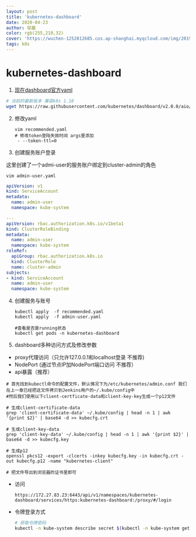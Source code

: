 ```yaml
---
layout: post
title: 'kubernetes-dashboard'
date: 2020-04-23
author: 邬晨
color: rgb(255,210,32)
cover: 'https://wuchen-1252812685.cos.ap-shanghai.myqcloud.com/img/2019-12-04/th.jpg'
tags: k8s
---
```


# kubernetes-dashboard

1. [现在dashboard官方yaml](https://github.com/kubernetes/dashboard/releases)

~~~bash
# 当前的最新版本 兼容k8s 1.18
wget https://raw.githubusercontent.com/kubernetes/dashboard/v2.0.0/aio/deploy/recommended.yaml
~~~

2. 修改yaml

   ~~~shell
   vim recommended.yaml
   # 修改token登陆失效时间 args里添加
    - --token-ttl=0
   ~~~
   
3. 创建服务账户登录

这里创建了一个admi-user的服务账户绑定到cluster-admin的角色

~~~shell
vim admin-user.yaml
~~~

~~~yaml
apiVersion: v1
kind: ServiceAccount
metadata:
  name: admin-user
  namespace: kube-system

---
apiVersion: rbac.authorization.k8s.io/v1beta1
kind: ClusterRoleBinding
metadata:
  name: admin-user
  namespace: kube-system
roleRef:
  apiGroup: rbac.authorization.k8s.io
  kind: ClusterRole
  name: cluster-admin
subjects:
- kind: ServiceAccount
  name: admin-user
  namespace: kube-system

~~~

4. 创建服务与账号

   ```shell
   kubectl apply  -f recommended.yaml
   kubectl apply  -f admin-user.yaml
   
   #查看是否是running状态
   kubectl get pods -n kubernetes-dashboard
   ```

5. dashboard多种访问方式及修改参数

- proxy代理访问（只允许127.0.0.1和localhost登录  不推荐)
- NodePort           (通过节点IP加NodePort端口访问   不推荐）
- api暴露（推荐）

~~~
# 首先找到kubectl命令的配置文件，默认情况下为/etc/kubernetes/admin.conf 我们在上一章已经把这文件拷贝到Jenkins用户的~/.kube/config中
#然后我们使用以下client-certficate-data和client-key-key生成一个p12文件

# 生成client-certificate-data
grep 'client-certificate-data' ~/.kube/config | head -n 1 | awk '{print $2}' | base64 -d >> kubecfg.crt

# 生成client-key-data
grep 'client-key-data' ~/.kube/config | head -n 1 | awk '{print $2}' | base64 -d >> kubecfg.key

# 生成p12
openssl pkcs12 -export -clcerts -inkey kubecfg.key -in kubecfg.crt -out kubecfg.p12 -name "kubernetes-client"

# 把文件导出到浏览器的证书里即可

~~~

- 访问

  ~~~http
  https://172.27.83.23:6443/api/v1/namespaces/kubernetes-dashboard/services/https:kubernetes-dashboard:/proxy/#/login
  ~~~

- 令牌登录方式

  ~~~bash
  # 获取令牌密码
  kubectl -n kube-system describe secret $(kubectl -n kube-system get secret | grep admin-user | awk '{print $1}')
  ~~~
  
  


